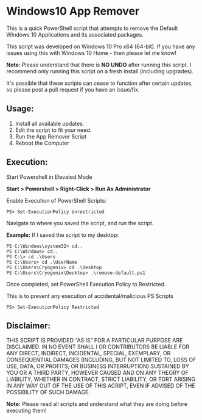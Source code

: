 # Windows10 App Remover
This is a quick PowerShell script that attempts to remove the Default Windows 10 Applications and its associated packages.

This script was developed on Windows 10 Pro x64 (64-bit). If you have any issues using this with Windows 10 Home - then please let me know!

__Note__: Please understand that there is __NO UNDO__ after running this script. I recommend only running this script on a fresh install (including upgrades). 

It's possible that these scripts can cease to function after certain updates, so please post a pull request if you have an issue/fix.

## Usage:

1. Install all available updates.
2. Edit the script to fit your need.
3. Run the App Remover Script
4. Reboot the Computer

## Execution:

Start Powershell in Elevated Mode

__Start > Powershell > Right-Click > Run As Administrator__

Enable Execution of PowerShell Scripts:

```
PS> Set-ExecutionPolicy Unrestricted
```

Navigate to where you saved the script, and run the script.

__Example:__ If I saved the script to my desktop:

```
PS C:\Windows\system32> cd..
PS C:\Windows> cd..
PS C:\> cd .\Users
PS C:\Users> cd .\UserName
PS C:\Users\Cryogenix> cd .\Desktop
PS C:\Users\Cryogenix\Desktop> .\remove-default.ps1
```

Once completed, set PowerShell Execution Policy to Restricted.

This is to prevent any execution of accidental/malicious PS Scripts

```
PS> Set-ExecutionPolicy Restricted
```

## Disclaimer:

THIS SCRIPT IS PROVIDED “AS IS” FOR A PARTICULAR PURPOSE ARE DISCLAIMED. IN NO EVENT SHALL I OR CONTRIBUTORS BE LIABLE FOR ANY DIRECT, INDIRECT, INCIDENTAL, SPECIAL, EXEMPLARY, OR CONSEQUENTIAL DAMAGES (INCLUDING, BUT NOT LIMITED TO, LOSS OF USE, DATA, OR PROFITS; OR BUSINESS INTERRUPTION) SUSTAINED BY YOU OR A THIRD PARTY, HOWEVER CAUSED AND ON ANY THEORY OF LIABILITY, WHETHER IN CONTRACT, STRICT LIABILITY, OR TORT ARISING IN ANY WAY OUT OF THE USE OF THIS ACRIPT, EVEN IF ADVISED OF THE POSSIBILITY OF SUCH DAMAGE.

__Note:__ Please read all scripts and understand what they are doing before executing them!
